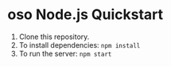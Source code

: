 # oso Node.js Quickstart

1. Clone this repository.
2. To install dependencies: `npm install`
3. To run the server: `npm start`
